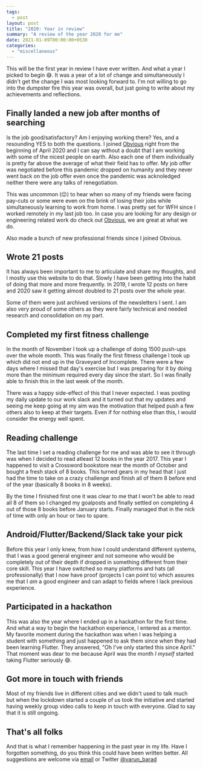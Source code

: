 ```yaml
---
tags:
  - post
layout: post
title: "2020: Year in review"
summary: "A review of the year 2020 for me"
date: 2021-01-09T00:00:00+0530
categories:
  - "miscellaneous"
---
```


This will be the first year in review I have ever written. And what a year I picked to begin 😅. It was a year of a lot of change and simultaneously I didn't get the change I was most looking forward to. I'm not willing to go into the dumpster fire this year was overall, but just going to write about my achievements and reflections.

## Finally landed a new job after months of searching

Is the job good/satisfactory? Am I enjoying working there? Yes, and a resounding YES to both the questions. I joined [Obvious](https://obvious.in) right from the beginning of April 2020 and I can say without a doubt that I am working with some of the nicest people on earth. Also each one of them individually is pretty far above the average of what their field has to offer. My job offer was negotiated before this pandemic dropped on humanity and they never went back on the job offer even once the pandemic was acknoledged neither there were any talks of renegotiation.

This was uncommon (😉) to hear when so many of my friends were facing pay-cuts or some were even on the brink of losing their jobs while simultaneously learning to work from home. I was pretty set for WFH since I worked remotely in my last job too. In case you are looking for any design or engineering related work do check out [Obvious](https://obvious.in), we are great at what we do.

Also made a bunch of new professional friends since I joined Obvious.

## Wrote 21 posts

It has always been important to me to articulate and share my thoughts, and I mostly use this website to do that. Slowly I have been getting into the habit of doing that more and more frequently. In 2019, I wrote 12 posts on here and 2020 saw it getting almost doubled to 21 posts over the whole year.

Some of them were just archived versions of the newsletters I sent. I am also very proud of some others as they were fairly technical and needed research and consolidation on my part.

## Completed my first fitness challenge

In the month of November I took up a challenge of doing 1500 push-ups over the whole month. This was finally the first fitness challenge I took up which did not end up in the Graveyard of Incomplete. There were a few days where I missed that day's exercise but I was preparing for it by doing more than the minimum required every day since the start. So I was finally able to finish this in the last week of the month.

There was a happy side-effect of this that I never expected. I was posting my daily update to our work slack and it turned out that my updates and seeing me keep going at my aim was the motivation that helped push a few others also to keep at their targets. Even if for nothing else than this, I would consider the energy well spent.

## Reading challenge

The last time I set a reading challenge for me and was able to see it through was when I decided to read atleast 12 books in the year 2017. This year I happened to visit a Crossword bookstore near the month of October and bought a fresh stack of 8 books. This turned gears in my head that I just had the time to take on a crazy challenge and finish all of them 8 before end of the year (basically 8 books in 8 weeks).

By the time I finished first one it was clear to me that I won't be able to read all 8 of them so I changed my goalposts and finally settled on completing 4 out of those 8 books before January starts. Finally managed that in the nick of time with only an hour or two to spare.

## Android/Flutter/Backend/Slack take your pick

Before this year I only knew, from how I could understand different systems, that I was a good general engineer and not someone who would be completely out of their depth if dropped in something different from their core skill. This year I have switched so many platforms and hats (all professionally) that I now have proof (projects I can point to) which assures me that I _am_ a good engineer and can adapt to fields where I lack previous experience.

## Participated in a hackathon

This was also the year where I ended up in a hackathon for the first time. And what a way to begin the hackathon experience, I entered as a mentor. My favorite moment during the hackathon was when I was helping a student with something and just happened to ask them since when they had been learning Flutter. They answered, "Oh I've only started this since April." That moment was dear to me because April was the month _I myself_ started taking Flutter seriously 😅.

## Got more in touch with friends

Most of my friends live in different cities and we didn't used to talk much but when the lockdown started a couple of us took the initiative and started having weekly group video calls to keep in touch with everyone. Glad to say that it is still ongoing.

## That's all folks

And that is what I remember happening in the past year in my life. Have I forgotten something, do you think this could have been written better. All suggestions are welcome via [email](mailto:contact@varunbarad.com) or Twitter [@varun_barad](https://twitter.com/varun_barad)
